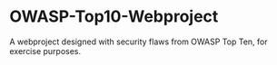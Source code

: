 # OWASP-Top10-Webproject

A webproject designed with security flaws from OWASP Top Ten, for exercise purposes.
